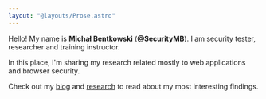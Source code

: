 ```yaml
---
layout: "@layouts/Prose.astro"
---
```


Hello! My name is **Michał Bentkowski** (**@SecurityMB**). I am security tester, researcher and training instructor.

In this place, I'm sharing my research related mostly to web applications and browser security.

Check out my [blog](/blog) and [research](/research) to read about my most interesting findings.
